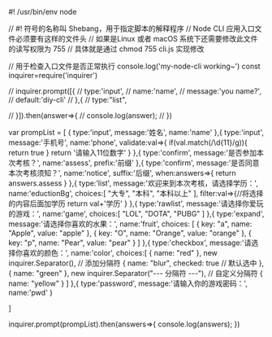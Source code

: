 #! /usr/bin/env node

// #! 符号的名称叫 Shebang，用于指定脚本的解释程序
// Node CLI 应用入口文件必须要有这样的文件头
// 如果是Linux 或者 macOS 系统下还需要修改此文件的读写权限为 755
// 具体就是通过 chmod 755 cli.js 实现修改

// 用于检查入口文件是否正常执行
console.log('my-node-cli working~')
const inquirer=require('inquirer')

// inquirer.prompt([{
//     type:'input',
//     name:'name',
//     message:'you name?',
//     default:'diy-cli'
// },{
//     type:"list",

// }]).then(answer=>{
//     console.log(answer);
// })

var prompList = [
	{
		type:'input',
		message:'姓名',
		name:'name'
	},{
		type:'input',
		message:'手机号',
		name:'phone',
		validate:val=>{
			if(val.match(/\d{11}/g)){
				return true
			}
			return '请输入11位数字'
		}
	},{
		type:'confirm',
		message:'是否参加本次考核？',
		name:'assess',
		prefix:'前缀'
	},{
		type:'confirm',
		message:'是否同意本次考核须知？',
		name:'notice',
		suffix:'后缀',
		when:answers=>{
			return answers.assess
		}
	},{
		type:'list',
		message:'欢迎来到本次考核，请选择学历：',
		name:'eductionBg',
		choices:[
			"大专",
			"本科",
			"本科以上"
		],
		filter:val=>{//将选择的内容后面加学历
			return val+'学历'
		}
	},{
		type:'rawlist',
		message:'请选择你爱玩的游戏：',
		name:'game',
		choices:[
			"LOL",
			"DOTA",
			"PUBG"
		]
	},{
		type:'expand',
		message:'请选择你喜欢的水果：',
		name:'fruit',
		choices: [
			{
				key: "a",
				name: "Apple",
				value: "apple"
			},
			{
				key: "O",
				name: "Orange",
				value: "orange"
			},
			{
				key: "p",
				name: "Pear",
				value: "pear"
			}
		]
	},{
		type:'checkbox',
		message:'请选择你喜欢的颜色：',
		name:'color',
		choices:[
			{
				name: "red"
			},
			new inquirer.Separator(), // 添加分隔符
			{
				name: "blur",
				checked: true // 默认选中
			},
			{
				name: "green"
			},
			new inquirer.Separator("--- 分隔符 ---"), // 自定义分隔符
			{
				name: "yellow"
			}
		]
	},{
		type:'password',
		message:'请输入你的游戏密码：',
		name:'pwd'
	}

]

inquirer.prompt(prompList).then(answers=>{
	console.log(answers);
})


